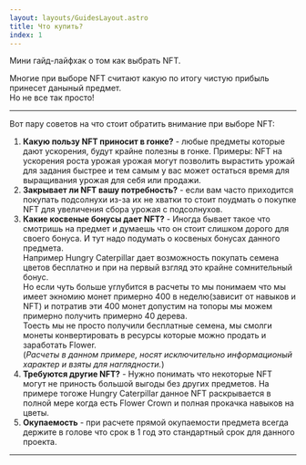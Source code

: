 ```yaml
---
layout: layouts/GuidesLayout.astro
title: Что купить? 
index: 1
---
```



Мини гайд-лайфхак о том как выбрать NFT. 

Многие при выборе NFT считают какую по итогу чистую прибыль принесет даныный предмет.   
Но не все так просто!  
___________________________________
Вот пару советов на что стоит обратить внимание при выборе NFT:

1. **Какую пользу NFT приносит в гонке?** - любые предметы которые дают ускорения, будут крайне полезны в гонке. 
Примеры: NFT на ускорения роста урожая урожая могут позволить вырастить урожай для задания быстрее и тем самым у вас может остаться время для выращивания урожая для себя или продажи. 
2. **Закрывает ли NFT вашу потребность?** - если вам часто приходится покупать подсолнухи из-за их не хватки то стоит поудмать о покупке NFT для увеличения сбора урожая с подсолнухов.  
3. **Какие косвеные бонусы дает NFT?** - Иногда бывает такое что смотришь  на предмет и думаешь что он стоит слишком дорого для своего бонуса. И тут надо подумать о косвеных бонусах данного предмета.   
Например Hungry Caterpillar дает возможность покупать семена цветов бесплатно и при на первый взгляд это крайне сомнительный бонус.   
Но если чуть больше углубится в расчеты то мы понимаем что мы имеет экномию монет примерно 400 в неделю(зависит от навыков и NFT) и потратив эти 400 монет допустим на топоры мы можем примерно получить примерно 40 дерева.  
Тоесть мы не просто получили бесплатные семена, мы смолги монеты конвертировать в ресурсы которые можно продать и заработать Flower.   
(*Расчеты в данном примере, носят исключительно информационый характер и взяты для наглядности.*)
4. **Требуются другие NFT?** - Нужно понимать что некоторые NFT могут не приность большой выгоды без других предметов. 
На примере тогоже  Hungry Caterpillar данное NFT раскрывается в полной мере когда есть Flower Crown и полная прокачка навыков на цветы. 
5. **Окупаемость** - при расчете прямой окупаемости предмета всегда держите в голове что срок в 1 год это стандартный срок для данного проекта. 
___________________________________